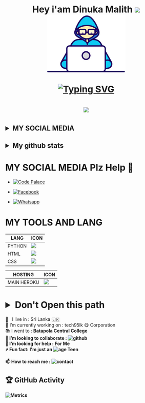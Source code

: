 
<h1 align="center">Hey i'am Dinuka Malith <img src="https://camo.githubusercontent.com/2c8b3670d933220ae3c023fa1d568682975cce3f10799d0d3ff5ecac394b4ee8/68747470733a2f2f6d656469612e67697068792e636f6d2f6d656469612f31326f75664342304d795a31476f2f67697068792e676966" width="50px">

 
<img align="senter" src="https://github.com/RazorKenway/RazorKenway/raw/main/Developer.gif" style="max-width:50%;">
 
 
 

 [![Typing SVG](https://readme-typing-svg.herokuapp.com?color=000000&lines=-%3E+Deploy+some+bots;-%3E+Github+student;-%3E+Codes+learner;-%3EYoutuber;-%3E+AL+student;-%3E+Html+user)](https://git.io/typing-svg)
 
 
 [![](https://github.com/saadeghi/saadeghi/blob/master/dino.gif)](#)
 
 
 <h2> <details>
  <summary><b>MY SOCIAL MEDIA</b></summary>
  
| **Platform** |  **Follow now**   |
|------------|---------------------|
|   Youtube   | [![Youtube](https://img.shields.io/badge/YouTube-FF0000?style=for-the-badge&logo=youtube&logoColor=white)](https://www.youtube.com/channel/UCtcdKx3HZ03L3w0QzFsopzA?sub_confirmation=1)&nbsp; |
|  Telegram    | [![Telegram](https://img.shields.io/badge/Telegram-2CA5E0?style=for-the-badge&logo=telegram&logoColor=white)](https://t.me/tech95lkofficial)&nbsp;|
|  Facebook  | [![Facebook](https://img.shields.io/badge/Facebook-1877F2?style=for-the-badge&logo=facebook&logoColor=white)](https://www.facebook.com/TECH95LK/)&nbsp;|
|  Whatsapp | [![Whatsapp](https://img.shields.io/badge/WhatsApp-25D366?style=for-the-badge&logo=whatsapp&logoColor=white)](https://chat.whatsapp.com/GEbHuzZqymkB7dS8e5OUq3)&nbsp; |
 | Github | [![Github](https://img.shields.io/badge/GitHub-100000?style=for-the-badge&logo=github&logoColor=white)](https://github.com/Dinuka01) |
  
 </details> </h2>
 
 
 <h2><details>
  <summary><b>My github stats</b></summary>
<p align="left"> <a href="https://github.com/ryo-ma/github-profile-trophy"><img src="https://github-profile-trophy.vercel.app/?username=Dinukamalith" alt="Dinukamalith" /></a> </p>
 </details></h2>
 

 
# MY SOCIAL MEDIA Plz  Help 👋 
 
- [![Code Palace](https://img.shields.io/badge/YouTube-FF0000?style=for-the-badge&logo=youtube&logoColor=white)](https://www.youtube.com/channel/UCtcdKx3HZ03L3w0QzFsopzA)
 
- [![Facebook](https://img.shields.io/badge/Facebook-1877F2?style=for-the-badge&logo=facebook&logoColor=white)](https://www.facebook.com/TECH95LK/)
 
- [![Whatsapp](https://img.shields.io/badge/WhatsApp-25D366?style=for-the-badge&logo=whatsapp&logoColor=white)](https://chat.whatsapp.com/GEbHuzZqymkB7dS8e5OUq3)
  
 
# MY TOOLS AND LANG

|  LANG  |  ICON   |
|------------|-----------|
| PYTHON  | <a href="#"><img src="https://img.shields.io/badge/Python-14354C?style=for-the-badge&logo=python&logoColor=white"></a>|
|  HTML |<a href="#"><img src="https://img.shields.io/badge/HTML5-E34F26?style=for-the-badge&logo=html5&logoColor=white"></a> |
| CSS  | <a href="#"><img src="https://img.shields.io/badge/CSS3-1572B6?style=for-the-badge&logo=css3&logoColor=white"></a> |
 
 
| HOSTING  |  ICON  |
|-------------|------------|
| MAIN HEROKU  |<a href="#"><img src="https://img.shields.io/badge/Heroku-430098?style=for-the-badge&logo=heroku&logoColor=white"></a>|


<h1><details>
  <summary><b>Don't Open this path </b></summary>
  <p><a href="https://youtu.be/35cDrDAfJDs" title="Free host sinhala | Http injector - free host | Fee Host | Free Internet | Sinhala | TECH95LK | Sl ">How to Find Free Host For Free Internet</a>
 </details></h1>
 
  🚶‍ &nbsp; I live in : Sri Lanka 🇱🇰  <br>
  🔭 I’m currently working on : tech95lk 😋 Corporation  <br>
  📚 I went to : <b> Batapola Central College <b> <br>
  👯 I’m looking to collaborate : ![github](https://img.shields.io/badge/On-Github-black)  <br>
  🤔 I’m looking for help : For  Me  <br>
  ⚡ Fun fact: I'm just an ![age](https://img.shields.io/badge/Age-14-blue) Teen 
 
  📫 How to reach me : ![contact](https://img.shields.io/badge/Contact%20me-On%20Telegram-blue)
 
 


 
 ## 🏆 GitHub Activity

 ![Metrics](https://metrics.lecoq.io/Dinuka01?template=classic&config.timezone=Asia%2FColombo)
 

 
